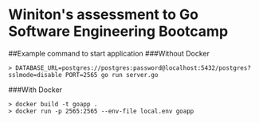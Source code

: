 # Winiton's assessment to Go Software Engineering Bootcamp

##Example command to start application
###Without Docker

```
> DATABASE_URL=postgres://postgres:password@localhost:5432/postgres?sslmode=disable PORT=2565 go run server.go
```

###With Docker

```
> docker build -t goapp .
> docker run -p 2565:2565 --env-file local.env goapp 
```